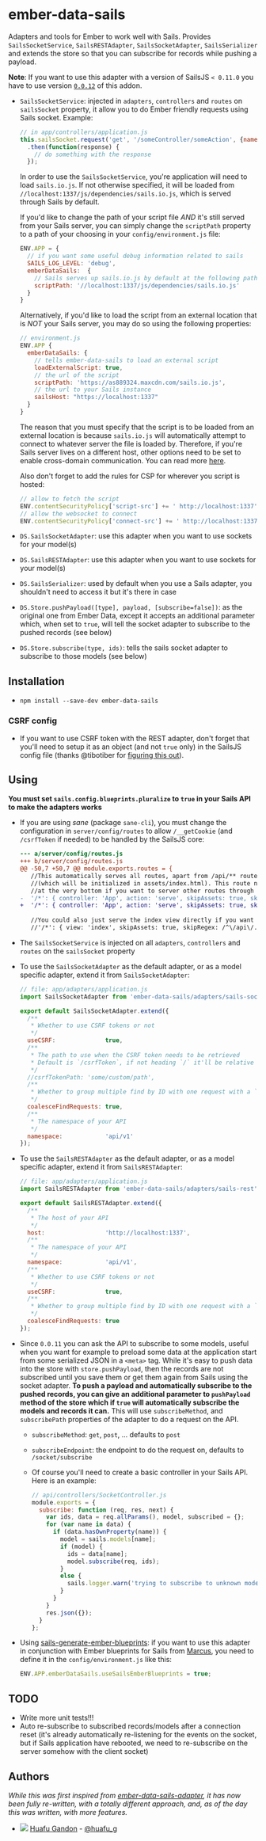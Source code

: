 # ember-data-sails

Adapters and tools for Ember to work well with Sails. Provides `SailsSocketService`, `SailsRESTAdapter`, `SailsSocketAdapter`, `SailsSerializer` and extends the store so that you can subscribe for records while pushing a payload.

**Note**: If you want to use this adapter with a version of SailsJS `< 0.11.0` you have to use version [`0.0.12`](https://github.com/huafu/ember-data-sails/tree/v0.0.12) of this addon.

* `SailsSocketService`: injected in `adapters`, `controllers` and `routes` on `sailsSocket` property, it allow you to do Ember friendly requests using Sails socket. Example:

    ```js
    // in app/controllers/application.js
    this.sailsSocket.request('get', '/someController/someAction', {name: 'Huafu'}})
      .then(function(response) {
        // do something with the response
      });
    ```

    In order to use the `SailsSocketService`, you're application will need to load `sails.io.js`. If not otherwise specified, it will be loaded from `//localhost:1337/js/dependencies/sails.io.js`, which is served through Sails by default.

    If you'd like to change the path of your script file *AND* it's still served from your Sails server, you can simply change the `scriptPath` property to a path of your choosing in your `config/environment.js` file:

    ```js
    ENV.APP = {
      // if you want some useful debug information related to sails
      SAILS_LOG_LEVEL: 'debug',
      emberDataSails:  {
        // Sails serves up sails.io.js by default at the following path
        scriptPath: '//localhost:1337/js/dependencies/sails.io.js'
      }
    }
    ```

    Alternatively, if you'd like to load the script from an external location that is *_NOT_* your Sails server, you may do so using the following properties:

    ```js
    // environment.js
    ENV.APP {
      emberDataSails: {
        // tells ember-data-sails to load an external script
        loadExternalScript: true,
        // the url of the script
        scriptPath: 'https://as889324.maxcdn.com/sails.io.js',
        // the url to your Sails instance
        sailsHost: "https://localhost:1337"
      }
    }
    ```

    The reason that you must  specify that the script is to be loaded from an external location is because `sails.io.js` will automatically attempt to connect to whatever server the file is loaded by. Therefore, if you're Sails server lives on a different host, other options need to be set to enable cross-domain communication. You can read more [here](https://github.com/balderdashy/sails.io.js#cross-domain).

    Also don't forget to add the rules for CSP for wherever you script is hosted:

    ```js
    // allow to fetch the script
    ENV.contentSecurityPolicy['script-src'] += ' http://localhost:1337';
    // allow the websocket to connect
    ENV.contentSecurityPolicy['connect-src'] += ' http://localhost:1337 ws://localhost:1337';
    ```


* `DS.SailsSocketAdapter`: use this adapter when you want to use sockets for your model(s)
* `DS.SailsRESTAdapter`: use this adapter when you want to use sockets for your model(s)
* `DS.SailsSerializer`: used by default when you use a Sails adapter, you shouldn't need to access it but it's there in case
* `DS.Store.pushPayload([type], payload, [subscribe=false])`: as the original one from Ember Data, except it accepts an additional parameter which, when set to `true`, will tell the socket adapter to subscribe to the pushed records (see below)
* `DS.Store.subscribe(type, ids)`: tells the sails socket adapter to subscribe to those models (see below)


## Installation

* `npm install --save-dev ember-data-sails`

### CSRF config

* If you want to use CSRF token with the REST adapter, don't forget that you'll need to setup it as an object (and not `true` only) in the SailsJS config file (thanks @tibotiber for [figuring this out](https://github.com/huafu/ember-data-sails/issues/11#issuecomment-89130498)).

## Using

**You must set `sails.config.blueprints.pluralize` to `true` in your Sails API  to make the adapters works**
* If you are using *sane* (package `sane-cli`), you must change the configuration in `server/config/routes` to allow `/__getCookie` (and `/csrfToken` if needed) to be handled by the SailsJS core:
    ```diff
    --- a/server/config/routes.js
    +++ b/server/config/routes.js
    @@ -50,7 +50,7 @@ module.exports.routes = {
       //This automatically serves all routes, apart from /api/** routes to ember
       //(which will be initialized in assets/index.html). This route needs to be
       //at the very bottom if you want to server other routes through Sails, because they are matched in order
    -  '/*': { controller: 'App', action: 'serve', skipAssets: true, skipRegex: /^\/api\/.*$/ }
    +  '/*': { controller: 'App', action: 'serve', skipAssets: true, skipRegex: /^\/(api\/.*|__getcookie|csrfToken)$/ }
     
       //You could also just serve the index view directly if you want
       //'/*': { view: 'index', skipAssets: true, skipRegex: /^\/api\/.*$/ }
    ```
* The `SailsSocketService` is injected on all `adapters`, `controllers` and `routes` on the `sailsSocket` property
* To use the `SailsSocketAdapter` as the default adapter, or as a model specific adapter, extend it from `SailsSocketAdapter`:
    ```js
    // file: app/adapters/application.js
    import SailsSocketAdapter from 'ember-data-sails/adapters/sails-socket';

    export default SailsSocketAdapter.extend({
      /**
       * Whether to use CSRF tokens or not
       */
      useCSRF:              true,
      /**
       * The path to use when the CSRF token needs to be retrieved
       * Default is `/csrfToken`, if not heading `/` it'll be relative to `namespace`
       */
      //csrfTokenPath: 'some/custom/path',
      /**
       * Whether to group multiple find by ID with one request with a `where`
       */
      coalesceFindRequests: true,
      /**
       * The namespace of your API
       */
      namespace:            'api/v1'
    });
    ```
* To use the `SailsRESTAdapter` as the default adapter, or as a model specific adapter, extend it from `SailsRESTAdapter`:
    ```js
    // file: app/adapters/application.js
    import SailsRESTAdapter from 'ember-data-sails/adapters/sails-rest';

    export default SailsRESTAdapter.extend({
      /**
       * The host of your API
       */
      host:                 'http://localhost:1337',
      /**
       * The namespace of your API
       */
      namespace:            'api/v1',
      /**
       * Whether to use CSRF tokens or not
       */
      useCSRF:              true,
      /**
       * Whether to group multiple find by ID with one request with a `where`
       */
      coalesceFindRequests: true
    });
    ```

* Since `0.0.11` you can ask the API to subscribe to some models, useful when you want for example to
preload some data at the application start from some serialized JSON in a `<meta>` tag.
While it's easy to push data into the store with `store.pushPayload`, then the records are not
subscribed until you save them or get them again from Sails using the socket adapter.
**To push a payload and automatically subscribe to the pushed records, you can give an additional
parameter to `pushPayload` method of the store which if `true` will automatically subscribe the models
and records it can.** This will use `subscribeMethod`, and `subscribePath`
properties of the adapter to do a request on the API.
    * `subscribeMethod`: `get`, `post`, ... defaults to `post`
    * `subscribeEndpoint`: the endpoint to do the request on, defaults to `/socket/subscribe`
    * Of course you'll need to create a basic controller in your Sails API. Here is an example:

        ```js
        // api/controllers/SocketController.js
        module.exports = {
          subscribe: function (req, res, next) {
            var ids, data = req.allParams(), model, subscribed = {};
            for (var name in data) {
              if (data.hasOwnProperty(name)) {
                model = sails.models[name];
                if (model) {
                  ids = data[name];
                  model.subscribe(req, ids);
                }
                else {
                  sails.logger.warn('trying to subscribe to unknown model: ' + name);
                }
              }
            }
            res.json({});
          }
        };

* Using [sails-generate-ember-blueprints](https://github.com/mphasize/sails-generate-ember-blueprints): if you want to use this adapter in conjunction with Ember blueprints for Sails from [Marcus](https://github.com/mphasize), you need to define it in the `config/environment.js` like this:

    ```js
    ENV.APP.emberDataSails.useSailsEmberBlueprints = true;
    ```


## TODO

* Write more unit tests!!!
* Auto re-subscribe to subscribed records/models after a connection reset (it's already automatically re-listening for the events on the socket, but if Sails application have rebooted, we need to re-subscribe on the server somehow with the client socket)


## Authors

_While this was first inspired from [ember-data-sails-adapter](https://github.com/bmac/ember-data-sails-adapter), it has now been fully re-written, with a totally different approach, and, as of the day this was written, with more features._

* <img src="https://s.gravatar.com/avatar/950590a0d4bc96f4a239cac955112eeb?s=24" valign="absmiddle"> [Huafu Gandon](http://huafu.github.com) - [@huafu_g](https://twitter.com/huafu_g)
